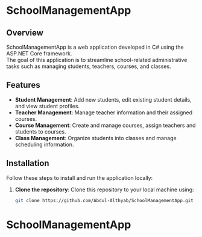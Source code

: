 # SchoolManagementApp

## Overview

SchoolManagementApp is a web application developed in C# using the ASP.NET Core framework.  
The goal of this application is to streamline school-related administrative tasks such as managing students, teachers, courses, and classes.

## Features

- **Student Management**: Add new students, edit existing student details, and view student profiles.
- **Teacher Management**: Manage teacher information and their assigned courses.
- **Course Management**: Create and manage courses, assign teachers and students to courses.
- **Class Management**: Organize students into classes and manage scheduling information.

## Installation

Follow these steps to install and run the application locally:

1. **Clone the repository**: Clone this repository to your local machine using:

   ```bash
   git clone https://github.com/Abdul-Althyab/SchoolManagementApp.git
# SchoolManagementApp

